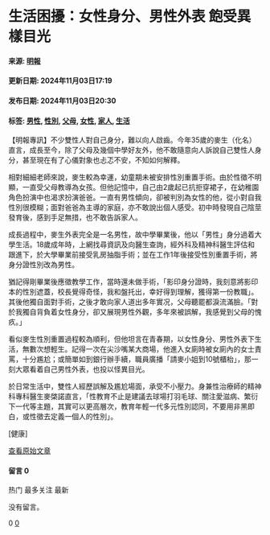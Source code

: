 # 生活困擾：女性身分、男性外表 飽受異樣目光

#### 来源: [明報](/hk/v3/publisher/100749)  
#### 更新日期: 2024年11月03日17:19  
#### 发布日期: 2024年11月03日20:30  
#### 标签: [男性](/hk/v2/tag/XvJlN8?tag=%E7%94%B7%E6%80%A7), [性別](/hk/v2/tag/98RWjr?tag=%E6%80%A7%E5%88%A5), [父母](/hk/v2/tag/olb14q?tag=%E7%88%B6%E6%AF%8D), [女性](/hk/v2/tag/wjD0kv?tag=%E5%A5%B3%E6%80%A7), [家人](/hk/v2/tag/JwRqvZ?tag=%E5%AE%B6%E4%BA%BA), [生活](/hk/v2/tag/vb2KmQ?tag=%E7%94%9F%E6%B4%BB)

【明報專訊】不少雙性人對自己身分，難以向人啟齒。今年35歲的麥生（化名）直言，成長至今，除了父母及幾個中學好友外，他不敢隨意向人訴說自己雙性人身分，甚至現在有了心儀對象也忐忑不安，不知如何解釋。

相對細細老師來說，麥生較為幸運，幼童期未被安排性別重置手術。由於性徵不明顯，一直受父母教導為女孩。但他記憶中，自己由2歲起已抗拒穿裙子，在幼稚園角色扮演中也渴求扮演爸爸。一直有男性傾向，卻被判別為女性的他，從小對自我性別很模糊；面對爸爸為主導的家庭，亦不敢說出個人感受。初中時發現自己陰莖發育後，感到手足無措，也不敢告訴家人。

成長過程中，麥生外表完全是一名男性，故中學畢業後，他以「男性」身分過着大學生活。18歲成年時，上網找尋資訊及向醫生查詢，經外科及精神科醫生評估和跟進下，於大學畢業前接受乳房抽脂手術；並在工作1年後接受性別重置手術，將身分證性別改為男性。

猶記得剛畢業後應徵教學工作，當時還未做手術，「影印身分證時，我刻意將影印本的性別遮蓋，校長覺得奇怪，我和盤托出，幸好得到理解，獲得第一份教職」。其後他獨自面對手術，之後才敢向家人道出多年實况，父母聽罷都淚流滿臉。「對於我獨自背負着女性身分，卻又展現男性外觀，多年來被誤解，我感覺到父母的愧疚。」

看似麥生性別重置過程較為順利，但他坦言在青春期，以女性身分、男性外表下生活，無數次想輕生。記得一次在尖沙嘴某大商場，他進入女廁時被女廁內的女士責罵，十分尷尬；或簡單如到銀行辦手續，職員廣播「請麥小姐到10號櫃枱」，那一刻大眾看着自己男性外表，也投以怪異目光。

於日常生活中，雙性人經歷誤解及尷尬場面，承受不小壓力。身兼性治療師的精神科專科醫生麥棨諾直言，「性教育不止是建議去球場打羽毛球、關注愛滋病、繁衍下一代等主題，其實可以更高層次，教育年輕一代多元性別認同，不要用非黑即白，或性徵去定義一個人的性別」。

\[健康\]

[查看原始文章](https://ol.mingpao.com/ldy/beautystyle/fitness/20241104/1730654346940/%e7%94%9f%e6%b4%bb%e5%9b%b0%e6%93%be-%e5%a5%b3%e6%80%a7%e8%ba%ab%e5%88%86-%e7%94%b7%e6%80%a7%e5%a4%96%e8%a1%a8-%e9%a3%bd%e5%8f%97%e7%95%b0%e6%a8%a3%e7%9b%ae%e5%85%89)

#### 留言 0

热门 最多关注 最新

没有留言。

0 [0](/hk/v2/comment/article/EX0gGjv)